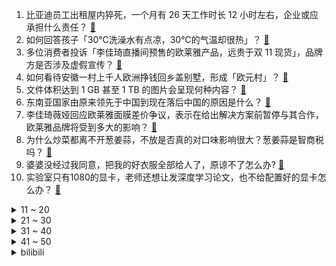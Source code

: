 1. 比亚迪员工出租屋内猝死，一个月有 26 天工作时长 12 小时左右，企业或应承担什么责任？ [:link:](https://www.zhihu.com/question/499604208)
2. 如何回答孩子「30℃洗澡水有点凉，30℃的气温却很热」？ [:link:](https://www.zhihu.com/question/498871759)
3. 多位消费者投诉「李佳琦直播间预售的欧莱雅产品，远贵于双 11 现货」，品牌方是否涉及虚假宣传？ [:link:](https://www.zhihu.com/question/499215160)
4. 如何看待安徽一村上千人欧洲挣钱回乡盖别墅，形成「欧元村」？ [:link:](https://www.zhihu.com/question/499128919)
5. 文件体积达到 1 GB 甚至 1 TB 的图片会呈现何种内容？ [:link:](https://www.zhihu.com/question/360608822)
6. 东南亚国家由原来领先于中国到现在落后中国的原因是什么？ [:link:](https://www.zhihu.com/question/278405298)
7. 李佳琦薇娅回应欧莱雅面膜差价争议，表示在给出解决方案前暂停与其合作，欧莱雅品牌将受到多大的影响？ [:link:](https://www.zhihu.com/question/499654010)
8. 为什么炒菜都离不开葱姜蒜，不放是否真的对口味影响很大？葱姜蒜是智商税吗？ [:link:](https://www.zhihu.com/question/497554683)
9. 婆婆没经过我同意，把我的好衣服全部给人了，原谅不了怎么办? [:link:](https://www.zhihu.com/question/497812423)
10. 实验室只有1080的显卡，老师还想让发深度学习论文，也不给配置好的显卡怎么办？ [:link:](https://www.zhihu.com/question/495646407)
<details>
<summary>11 ~ 20</summary>

11. 就董明珠对孟羽童的看重这事儿，你怎么来看？ [:link:](https://www.zhihu.com/question/498088420)
12. 百度网盘等 8 家网盘企业承诺年内推出「无差别速率」产品，将发生哪些变化？ [:link:](https://www.zhihu.com/question/499568271)
13. 拜登签下基建法案后称「明年美国基础设施投资增速将 20 年来首次超过中国」，该法案实际成效将如何？ [:link:](https://www.zhihu.com/question/499568874)
14. 男子穿女装躲女厕偷拍大量隐私照，警方已介入调查，涉事人将受到什么处罚？ [:link:](https://www.zhihu.com/question/499320351)
15. 现在已经高二了现在努力还晚吗？ [:link:](https://www.zhihu.com/question/499406982)
16. 为什么任天堂宁愿把 Switch 中国市场交给腾讯，也不学索尼派遣中国通添田武人来经营？ [:link:](https://www.zhihu.com/question/481979078)
17. 应届毕业生，是参加校聘好，还是自己找工作好？ [:link:](https://www.zhihu.com/question/496224558)
18. 如何看待王健林称王思聪没兴趣接班？万达集团的未来何去何从？ [:link:](https://www.zhihu.com/question/499499278)
19. 江西一中学被曝没收学生手机并挑便宜的砸毁，校方回应「是充电宝，怕引起火灾」，学校该砸毁学生私有物品吗？ [:link:](https://www.zhihu.com/question/499495768)
20. 如何评价华为发布首款专业跑表华为 WATCH GT Runner ？有哪些亮点和不足？ [:link:](https://www.zhihu.com/question/499643710)
</details>
<details>
<summary>21 ~ 30</summary>

21. 如何看待拜登正式签署一万亿美元基建法案？该法案能否提振美国经济？ [:link:](https://www.zhihu.com/question/499261664)
22. 《英雄联盟》的「挖矿刀」收益一共 450 块，售价也是 450 块，卖掉纯利润也就一百多，到底赚在哪？ [:link:](https://www.zhihu.com/question/418555783)
23. 网曝河南一舞蹈教师被老板用鞭子抽打，警方称「已办结，老板被行政拘留十八日」，如何看待这一处罚结果？ [:link:](https://www.zhihu.com/question/499505478)
24. 泸州 14 岁女孩留下 6 页日记后自杀，称「几年前就有了这样的想法」，家长该如何关心孩子心理健康？ [:link:](https://www.zhihu.com/question/499368919)
25. 电气工程专业毕业后，大家都是花了多久才年薪二十万的？ [:link:](https://www.zhihu.com/question/499247844)
26. 如何看待康美药业原董事长一审被判有期徒刑 12 年，5 万多股民人均获赔近 5 万？该案具有哪些影响？ [:link:](https://www.zhihu.com/question/498443549)
27. 媒体评论「欧洲再成疫情『震中』敲响全球警钟」，我们该如何应对疫情反扑？怎么做好个人防护？ [:link:](https://www.zhihu.com/question/498629273)
28. 国产网络游戏版号停发三个月，近期或将恢复审批，这对今后的游戏业界会带来什么影响和变化？ [:link:](https://www.zhihu.com/question/499275008)
29. 国产独立游戏《笼中窥梦》是如何欺骗人们视觉的？和其他视错觉游戏《纪念碑谷》《画中世界》相比如何？ [:link:](https://www.zhihu.com/question/499287700)
30. 怎样提高199管理类联考的数学？ [:link:](https://www.zhihu.com/question/266785983)
</details>
<details>
<summary>31 ~ 40</summary>

31. 你有没有遇到一个让你很喜欢很喜欢的人，最后以遗憾收场？ [:link:](https://www.zhihu.com/question/499229341)
32. 如何以［我是一只猫］为开头写一个故事？ [:link:](https://www.zhihu.com/question/496544691)
33. 科二练车人多学不成怎么办？ [:link:](https://www.zhihu.com/question/469682121)
34. 有什么形容风景的文案? [:link:](https://www.zhihu.com/question/403949456)
35. 夫妻离婚吵架孩子吓得大哭，法官抱起孩子哄睡。夫妻间产生矛盾时，如何把对孩子的影响降到最低？ [:link:](https://www.zhihu.com/question/499082756)
36. 社群运营是主要做什么? [:link:](https://www.zhihu.com/question/330035553)
37. 《英雄联盟》中如果让你来重做水晶先锋「蝎子」斯卡纳，你会怎么设计？ [:link:](https://www.zhihu.com/question/497490214)
38. 长时间坐着工作，如何选择舒服的椅子？ [:link:](https://www.zhihu.com/question/20436327)
39. 努力了，没有结果怎么办？ [:link:](https://www.zhihu.com/question/498443647)
40. 有哪些后劲很大虐到心坎里的古言虐文？ [:link:](https://www.zhihu.com/question/472212499)
</details>
<details>
<summary>41 ~ 50</summary>

41. 婚前公婆全款买房写的老公名字，婚后让我出装修钱，我是否该出？ [:link:](https://www.zhihu.com/question/484891824)
42. 一定要让孩子经历很多失败才能成长吗？直接告诉孩子直接避免不行吗？ [:link:](https://www.zhihu.com/question/498464062)
43. 初中如何考到年级前十? [:link:](https://www.zhihu.com/question/353434774)
44. 读研期间，导师给的题目做不出来，该怎么跟导师说？ [:link:](https://www.zhihu.com/question/497581971)
45. 有哪些产品很容易被种草，买回来却不实用？ [:link:](https://www.zhihu.com/question/499272220)
46. 狗会感觉被背叛吗？ [:link:](https://www.zhihu.com/question/34184077)
47. 如何证明 e^π＞23？ [:link:](https://www.zhihu.com/question/465861734)
48. 我现在高二了，之前成绩很差（考不上大学的那种）现在我该怎么办? [:link:](https://www.zhihu.com/question/499498674)
49. 媒体称「护肤品用得越多越勤皮肤可能越差」，原因可能是什么？ [:link:](https://www.zhihu.com/question/499260165)
50. 如何评价凯迪拉克纯电动 SUV LYRIQ发布，搭载 33 英寸液晶显示屏，续航里程 460 公里？ [:link:](https://www.zhihu.com/question/412574111)
</details><details>
<summary>bilibili</summary>

1. 天津名吃：本以为只是个普通鸡蛋，戳开的瞬间我愣住了！ [:link:](//www.bilibili.com/video/BV1Gg411T73o)
2. 小伙不远万里来到拉萨，竟然就只为了吃一顿火锅？ [:link:](//www.bilibili.com/video/BV1g34y1d7Dw)
3. 送别！袁隆平院士今日于长沙安葬，一起再送袁爷爷一程 [:link:](//www.bilibili.com/video/BV1yh411x7NL)
4. 连长最瞧不上的兵，却是最后坚守七连骄傲的人！《士兵突击》P6 [:link:](//www.bilibili.com/video/BV1LQ4y1U7iP)
5. 为什么会有小组作业这种东西！！！ [:link:](//www.bilibili.com/video/BV1Gg411T7hn)
6. 9个妓女，一部上世纪豆瓣8.8分电影，告诉你为什么绝对不能嫖娼合法化！【洞察社会系列59】 [:link:](//www.bilibili.com/video/BV1PL411g7eW)
7. 【我怎么才能让你相信国创动画】 [:link:](//www.bilibili.com/video/BV1Cr4y1r711)
8. 河南卫视：猎 杀 时 刻！！！ [:link:](//www.bilibili.com/video/BV1zU4y1M7Dy)
9. 因为嗓子咳哑了所以我斗胆尝试了一下… [:link:](//www.bilibili.com/video/BV14Y411x7Jk)
10. 我好不容易笑你一次！你却让我输得这么彻底！【哥谭噩梦】 [:link:](//www.bilibili.com/video/BV1tq4y1u7g3)
<details>
<summary>11 ~ 20</summary>

11. 我和俄罗斯女友结婚啦！ [:link:](//www.bilibili.com/video/BV1L44y1v7Hy)
12. 承包了半个娱乐圈的路边摊，竟然只要十块钱？【就得这么晚ep-03耳光馄饨】 [:link:](//www.bilibili.com/video/BV1fT4y197kJ)
13. “袁爷爷，再见……” [:link:](//www.bilibili.com/video/BV1mr4y1r7nT)
14. 这才是《孤勇者》原版MV [:link:](//www.bilibili.com/video/BV15R4y1t7L9)
15. 没想到把一个呆萌的学妹变成校花只需要两个男生 [:link:](//www.bilibili.com/video/BV1g44y1v764)
16. ⚡️孤 勇 者 1000%⚡️ [:link:](//www.bilibili.com/video/BV1if4y1T7vd)
17. 反 向 带 货 [:link:](//www.bilibili.com/video/BV15r4y1y7pR)
18. 不是吧，情侣也能玩这个？？？ [:link:](//www.bilibili.com/video/BV1hF411h75g)
19. 为君翻作「琵琶行」 [:link:](//www.bilibili.com/video/BV1uT4y1R7ca)
20. 那些打不败你的，终将让你更强大 [:link:](//www.bilibili.com/video/BV1HP4y157o3)
</details>
<details>
<summary>21 ~ 30</summary>

21. 中国驻大阪总领馆正式入驻B站！ [:link:](//www.bilibili.com/video/BV1Lq4y1675i)
22. 【罗汉鬼套路】LOL偷钱回归！一个躺着赚钱的套路~ [:link:](//www.bilibili.com/video/BV17R4y1t7uM)
23. 究极懒人包！解压爽番一口气推荐！保你看到爽完为止 [:link:](//www.bilibili.com/video/BV13F411h7qr)
24. 这么多种类的水果或者蔬菜，你认识几个？ [:link:](//www.bilibili.com/video/BV1ib4y1t7or)
25. 华农兄弟：最近搞脐橙比较辛苦，邀兄弟来宰猪，给大家做顿好吃的 [:link:](//www.bilibili.com/video/BV19r4y1r74s)
26. 《明日方舟》危机合约新赛季「松烟行动」宣传PV [:link:](//www.bilibili.com/video/BV1ZL411u7MS)
27. 幸运的人，用童年治愈一生 [:link:](//www.bilibili.com/video/BV1P44y1v7kD)
28. 9.2分的双城之战，只是一个宏大IP宇宙的起点丨LOL编年史特别篇 [:link:](//www.bilibili.com/video/BV1Af4y1M7WN)
29. 采访翻车？5个简单小技巧，教你拍出有电影质感的采访画面！ [:link:](//www.bilibili.com/video/BV1aq4y1u7LM)
30. 假 如 直 播 间 说 的 是 真 话 [:link:](//www.bilibili.com/video/BV1w34y1d7Db)
</details>
<details>
<summary>31 ~ 40</summary>

31. 我被禁言了 [:link:](//www.bilibili.com/video/BV1bU4y1M7mT)
32. 看到最后，保证你升职加薪（九） [:link:](//www.bilibili.com/video/BV1ng411T7Kf)
33. 小伙伴们你的人生你来主宰 不要听别人劝！绝对不行太痛苦了！我还在继续哭！ [:link:](//www.bilibili.com/video/BV1QQ4y1m7Lc)
34. 检讨书的天花板，语文老师说这篇文章太风骚了，我读不出口！ [:link:](//www.bilibili.com/video/BV1wh41147oa)
35. 做了一个摇饮料的装置 [:link:](//www.bilibili.com/video/BV1xq4y1k7wc)
36. “小羊肖恩拍的还是保守了” [:link:](//www.bilibili.com/video/BV1ur4y1k7E8)
37. 【4k】真 人 版 生 化 危 机 8 [:link:](//www.bilibili.com/video/BV1kL4y1v7SS)
38. 探访美国最危险KFC！！5cm厚防弹玻璃，取餐堪比银行取钱？ [:link:](//www.bilibili.com/video/BV16r4y1r7t3)
39. 【波兰球】美国：我成替身了！ [:link:](//www.bilibili.com/video/BV1dQ4y1m7S1)
40. 《当家主母》：于正你拍的啥玩意儿？ [:link:](//www.bilibili.com/video/BV1Qh411x7Ru)
</details>
<details>
<summary>41 ~ 50</summary>

41. 【半佛】科学的刀，打断消费主义的骚 [:link:](//www.bilibili.com/video/BV1cF411h7aT)
42. 【时代少年团】《这福气给你要不要》之饭前运动会 [:link:](//www.bilibili.com/video/BV13r4y1y7AE)
43. 网友曝光湖南某工地偷工减料行为，被人现场威胁：你出不了衡阳 [:link:](//www.bilibili.com/video/BV1rv411M7TB)
44. 上午兄弟招待我吃杀猪菜，下午用兄弟家的脐橙做珊瑚鱼给大家尝尝 [:link:](//www.bilibili.com/video/BV1zR4y1t78s)
45. 恐 怖 游 轮 [:link:](//www.bilibili.com/video/BV17Y411x7AY)
46. 社死现场！人类酒后迷惑行为大赏 [:link:](//www.bilibili.com/video/BV1FF411h7x3)
47. 卧槽！！你对他卸妆后的颜值一无所知！！ [:link:](//www.bilibili.com/video/BV1mq4y137Q3)
48. 中美元首会晤 两艘巨轮共存于地球 中国给出新说法【逸语道破】 [:link:](//www.bilibili.com/video/BV1DL4y1v7W1)
49. 我是一名机车发烧友，我一个人用大半年的时间修复一台30年前的本田CBR大跑车 [:link:](//www.bilibili.com/video/BV1pR4y1t7WN)
50. 试吃10几斤的顶级大海货，用来打边炉，连汤都喝光 [:link:](//www.bilibili.com/video/BV1Gg411T7Gp)
</details>
<details>
<summary>51 ~ 60</summary>

51. 网络热搜成年人的破防瞬间：70老太问交警，生活什么时候好起来？ [:link:](//www.bilibili.com/video/BV1RT4y197Lc)
52. 有人说我的声音像siri😂英语配音苹果广告 [:link:](//www.bilibili.com/video/BV1rS4y1d7vc)
53. 【仪态对比2】《嘉南传》的鞠婧祎为什么完全不像郡主？古装美女仪态大赏 [:link:](//www.bilibili.com/video/BV1pF411h7HZ)
54. 【老番茄】史上最快枪手 [:link:](//www.bilibili.com/video/BV16U4y1M7Zs)
55. 【双 村 之 战】晨晓村往事 第一季 [:link:](//www.bilibili.com/video/BV1o44y1e7oU)
56. 大家一起爽一爽 [:link:](//www.bilibili.com/video/BV14Y411x77H)
57. “小猫咪不可以打架！” [:link:](//www.bilibili.com/video/BV1G44y1v7hm)
58. 点开前没想到这么好笑 [:link:](//www.bilibili.com/video/BV11h411x7Af)
59. 再次送别袁老！安葬仪式上这些细节太戳了 [:link:](//www.bilibili.com/video/BV1sP4y157Yd)
60. 影史首次！《蜘蛛侠：英雄无归》曝“命运之战”预告 蜘蛛侠五大宿敌集结登场 [:link:](//www.bilibili.com/video/BV1Mg411T7FE)
</details>
<details>
<summary>61 ~ 70</summary>

61. 肛肠手术！？我的最爱！！！ [:link:](//www.bilibili.com/video/BV1oU4y1M7ky)
62. 家里有狗看不了这种，警犬强迫游泳训练 [:link:](//www.bilibili.com/video/BV1nS4y197UX)
63. 大庆赶海，发现八爪鱼藏在红色的小罐里，吸盘紧紧连在一起 [:link:](//www.bilibili.com/video/BV1KT4y1R7fD)
64. 我们第五次从网上买了很多玩具... [:link:](//www.bilibili.com/video/BV1rr4y1r7Vp)
65. 【罗翔】离谱！网友要在评论自首？读评论#11 [:link:](//www.bilibili.com/video/BV1ih41187H7)
66. 全网高校浴室扣费最快挑战！ [:link:](//www.bilibili.com/video/BV1CQ4y1U7kA)
67. 花了一年，我用Unity3D做了些什么呢？ [:link:](//www.bilibili.com/video/BV11Y411x743)
68. “阴间时尚”是创作自由还是种族歧视？我们的红线画在哪？ [:link:](//www.bilibili.com/video/BV1ZQ4y1m7rf)
69. 经典之美 • 复刻《西游记》剧集里的十大女妖 [:link:](//www.bilibili.com/video/BV13Q4y1U7Gn)
70. 妈见打！我竟然给英国公婆吃泡面？ [:link:](//www.bilibili.com/video/BV19L4y1v71c)
</details>
<details>
<summary>71 ~ 80</summary>

71. 【4K60FPS】酷玩Coldplay《The Scientist》万人大合唱现场！人生一定要看的现场！ [:link:](//www.bilibili.com/video/BV1n341187fx)
72. 危！趁女友睡觉在她头发绑20个气球？她醒来无语了！ [:link:](//www.bilibili.com/video/BV16q4y137rF)
73. 米忽悠偶像大乱斗，谁才是最强吉祥物！ [:link:](//www.bilibili.com/video/BV1oL411u7Jt)
74. 一天喂我女儿一整桶奶粉，我背着娃，是不想让娃死太早 [:link:](//www.bilibili.com/video/BV1Rb4y1t7Lz)
75. 台湾版《扫黑风暴》？真相到底有多黑？悬疑犯罪剧《逆局》第四期 [:link:](//www.bilibili.com/video/BV11R4y1t7ea)
76. 佳佳's纪念vlog｜领证过程实录&搞笑回忆局｜本以为是很温情的领证vlog，喜剧人属性隐藏不住了 [:link:](//www.bilibili.com/video/BV1fq4y137kZ)
77. 【啊粥】人民的名义11：国家如果不反腐会怎么样？ [:link:](//www.bilibili.com/video/BV1Xr4y1r783)
78. 千万别去暗网购买我的世界，玩了后我崩溃了! [:link:](//www.bilibili.com/video/BV1YR4y1t7G5)
79. 改造耗时两个月，打造世界上第一张无障碍电竞护理床！「桌面改造计划vol.5」 [:link:](//www.bilibili.com/video/BV1u34y1d7g3)
80. 我国科学家破译部分衰老密码 [:link:](//www.bilibili.com/video/BV1J44y1v7aR)
</details>
<details>
<summary>81 ~ 90</summary>

81. 盼望宝贝们回家 [:link:](//www.bilibili.com/video/BV14L4y1v7D8)
82. 冬季限定日式面包,我仿佛买了个奶油炸弹!美食探店/无广试吃员 [:link:](//www.bilibili.com/video/BV1dg411K7Ln)
83. 北方学生返校 VS 南方学生返校 [:link:](//www.bilibili.com/video/BV1V341187LV)
84. 【爆肝十天！】S 1 1 总 决 赛 删 减 画 面 [:link:](//www.bilibili.com/video/BV1Uh411x7up)
85. 竞技的魅力就在于不放过每一次疯狂操作的可能，韩 服 王 者 就 这？#90 [:link:](//www.bilibili.com/video/BV15f4y1M7qm)
86. 当我知道单片眼镜怎么带后 [:link:](//www.bilibili.com/video/BV1eS4y1d7PA)
87. 2万8买了台工地“埃尔法”，让小伙整整洗了1周！ [:link:](//www.bilibili.com/video/BV1Mg411T7km)
88. 你永远不知道DJ在上面干嘛 [:link:](//www.bilibili.com/video/BV13F411h728)
89. 可能会让人失去膀胱管理能力的日本恐怖片~ [:link:](//www.bilibili.com/video/BV18U4y1M7Qu)
90. 假如迪士尼公主用母语唱歌 [:link:](//www.bilibili.com/video/BV1gq4y167sb)
</details>
<details>
<summary>91 ~ 100</summary>

91. 马化腾落泪，腾讯营收15年来增速最低，游戏行业变天了？ [:link:](//www.bilibili.com/video/BV1og411K7Ek)
92. 《 我 有 一 个 梦 想 》 [:link:](//www.bilibili.com/video/BV1pq4y167hy)
93. 你离爆款新闻就差一个标题️ [:link:](//www.bilibili.com/video/BV1P44y1v7nM)
94. 【十年网龄】戒赌吧消亡史，当年百度第二大贴吧覆灭记 [:link:](//www.bilibili.com/video/BV1Kf4y1M7rV)
95. 超 级 敏 感  (ノ▽〃) [:link:](//www.bilibili.com/video/BV1uR4y1t7Ui)
96. 《猫猫队干大饭》 [:link:](//www.bilibili.com/video/BV1dr4y1r71y)
97. 在一起快6年  从大学校园到出社会工作2年  结婚前被出轨  半条命没了  太痛苦太窒息了  请救救我救救我  怎么走出来啊 [:link:](//www.bilibili.com/video/BV17T4y1R7AH)
98. 《当今国产剧迷惑现状》：演员、演技、剧本全面拉垮！ [:link:](//www.bilibili.com/video/BV1kT4y197QW)
99. 《迟到天花板》 [:link:](//www.bilibili.com/video/BV1fq4y137ai)
100. 他 太 懂 提 亲 了 [:link:](//www.bilibili.com/video/BV1of4y1T72N)
</details></details>